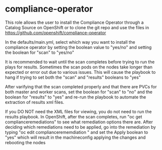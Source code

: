 # compliance-operator

This role allows the user to install the Compliance Operator through a Catalog Source on OpenShift or to clone the git repo and use the files in https://github.com/openshift/compliance-operator

In the defaults/main.yml, select which way you want to install the compliance operator by setting the boolean value to "yes/no" and setting the boolean for "scan" to "yes/no"

It is recommended to wait until the scan completes before trying to run the plays for results.  Sometimes the scan pods on the nodes take longer than expected or error out due to various issues.  This will cause the playbook to hang if trying to set both the "scan" and "results" booleans to "yes"

After varifying that the scan completed properly and that there are PVCs for both master and worker scans, set the boolean for "scan" to "no" and the boolean for "results" to "yes" and re-run the playbook to automate the extraction of results xml files.  

If you DO NOT need the XML files for viewing, you do not need to run the results playbook.  In OpenShift, after the scan completes, run "oc get complianceremediations" to see what remediation options there are.  After deciding which remediations need to be applied, go into the remediation by typing "oc edit compliancerememdiation <name of remediation>" and set the Apply boolean to "yes" which will result in the machineconfig applying the changes and rebooting the nodes
